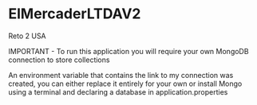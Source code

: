 # ElMercaderLTDAV2
Reto 2 USA

IMPORTANT - To run this application you will require your own MongoDB connection to store collections

An environment variable that contains the link to my connection was created, you can either replace it entirely for your own or install Mongo using a terminal and declaring a database in application.properties
